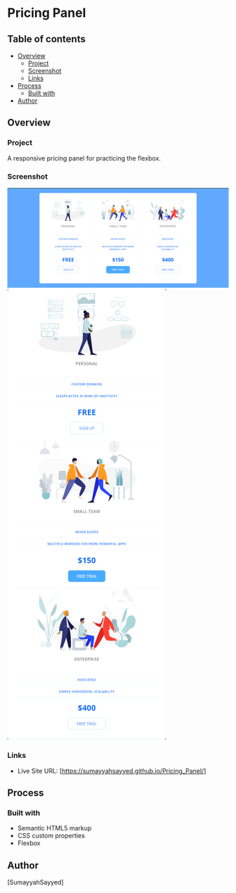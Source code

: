 # Pricing Panel

## Table of contents

- [Overview](#overview)
  - [Project](#project)
  - [Screenshot](#screenshot)
  - [Links](#links)
- [Process](#process)
  - [Built with](#built-with)
- [Author](#author)

## Overview

### Project

A responsive pricing panel for practicing the flexbox.

### Screenshot

![](My-Design/Desktop.png)
![](My-Design/Mobile.png)

### Links

- Live Site URL: [https://sumayyahsayyed.github.io/Pricing_Panel/]

## Process

### Built with

- Semantic HTML5 markup
- CSS custom properties
- Flexbox

## Author

[SumayyahSayyed]
